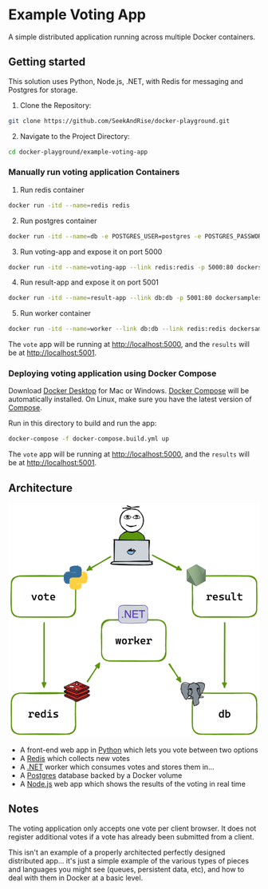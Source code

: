 # Example Voting App

A simple distributed application running across multiple Docker containers.

## Getting started

This solution uses Python, Node.js, .NET, with Redis for messaging and Postgres for storage.

1. Clone the Repository:
```bash
git clone https://github.com/SeekAndRise/docker-playground.git
```

2. Navigate to the Project Directory:
```bash
cd docker-playground/example-voting-app
```

### Manually run voting application Containers

1. Run redis container 
```bash
docker run -itd --name=redis redis
```

2. Run postgres container 
```bash
docker run -itd --name=db -e POSTGRES_USER=postgres -e POSTGRES_PASSWORD=postgres portgres:9.4
```

3. Run voting-app and expose it on port 5000
```bash
docker run -itd --name=voting-app --link redis:redis -p 5000:80 dockersamples/examplevotingapp_vote
```

4. Run result-app and expose it on port 5001
```bash
docker run -itd --name=result-app --link db:db -p 5001:80 dockersamples/examplevotingapp_result
```

5. Run worker container 
```bash
docker run -itd --name=worker --link db:db --link redis:redis dockersamples/examplevotingapp_worker
```

The `vote` app will be running at [http://localhost:5000](http://localhost:5000), and the `results` will be at [http://localhost:5001](http://localhost:5001).



### Deploying voting application using Docker Compose


Download [Docker Desktop](https://www.docker.com/products/docker-desktop) for Mac or Windows. [Docker Compose](https://docs.docker.com/compose) will be automatically installed. On Linux, make sure you have the latest version of [Compose](https://docs.docker.com/compose/install/).

Run in this directory to build and run the app:

```bash
docker-compose -f docker-compose.build.yml up
```

The `vote` app will be running at [http://localhost:5000](http://localhost:5000), and the `results` will be at [http://localhost:5001](http://localhost:5001).


## Architecture

![Architecture diagram](architecture.excalidraw.png)

* A front-end web app in [Python](/vote) which lets you vote between two options
* A [Redis](https://hub.docker.com/_/redis/) which collects new votes
* A [.NET](/worker/) worker which consumes votes and stores them in…
* A [Postgres](https://hub.docker.com/_/postgres/) database backed by a Docker volume
* A [Node.js](/result) web app which shows the results of the voting in real time

## Notes

The voting application only accepts one vote per client browser. It does not register additional votes if a vote has already been submitted from a client.

This isn't an example of a properly architected perfectly designed distributed app... it's just a simple
example of the various types of pieces and languages you might see (queues, persistent data, etc), and how to
deal with them in Docker at a basic level.
